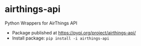 # airthings-api
Python Wrappers for AirThings API

* Package published at https://pypi.org/project/airthings-api/
* Install package: `pip install -i airthings-api`
